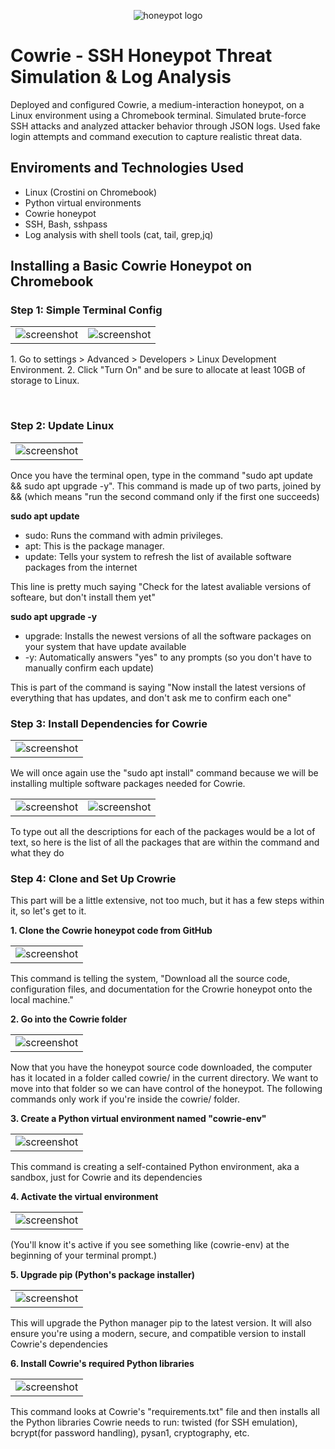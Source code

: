 

<p align="center">
<img src="https://i.imgur.com/SpP6fsr.png" alt="honeypot logo"/>
</p>

<h1>Cowrie - SSH Honeypot Threat Simulation &amp; Log Analysis </h1>
  <p>
Deployed and configured Cowrie, a medium-interaction honeypot, on a Linux environment using a Chromebook terminal. Simulated brute-force SSH attacks and analyzed attacker behavior through JSON logs. Used fake login attempts and command execution to capture realistic threat data.
  </p>

<h2>Enviroments and Technologies Used</h2>

- Linux (Crostini on Chromebook)
- Python virtual environments
- Cowrie honeypot
- SSH, Bash, sshpass
- Log analysis with shell tools (cat, tail, grep,jq)

<h2>Installing a Basic Cowrie Honeypot on Chromebook</h2>
<h3>Step 1: Simple Terminal Config</h3>
<table>
  <tr>
    <td>
      <img src="https://i.imgur.com/fJjQzvI.png" alt="screenshot"/>
    </td>
    <td>
      <img src="https://i.imgur.com/ov4a8q1.png" alt="screenshot"/>
    </td>
  </tr>
</table>
<p>
  1. Go to settings > Advanced > Developers > Linux Development Environment.
  2. Click "Turn On" and be sure to allocate at least 10GB of storage to Linux.
</p>
<br>
<h3>Step 2: Update Linux</h3>
<table>
  <tr>
    <td>
      <img src="https://i.imgur.com/KUOiw3u.png" alt="screenshot"/>
    </td>
  </tr>
</table>
<p>
  Once you have the terminal open, type in the command "sudo apt update && sudo apt upgrade -y". This command is made up of two parts, joined by && (which means "run the second command only if the first one succeeds)
</p>
  <strong>sudo apt update</strong>
  
  - sudo: Runs the command with admin privileges.
  - apt: This is the package manager.
  - update: Tells your system to refresh the list of available software packages from the internet 
  <p>This line is pretty much saying "Check for the latest avaliable versions of softeare, but don't install them yet"</p>
  <strong>sudo apt upgrade -y</strong>

  - upgrade: Installs the newest versions of all the software packages on your system that have update available
  - -y: Automatically answers "yes" to any prompts (so you don't have to manually confirm each update)
  <p>This is part of the command is saying "Now install the latest versions of everything that has updates, and don't ask me to confirm each one"</p>
  <h3>Step 3: Install Dependencies for Cowrie</h3>
  <table>
    <tr>
      <td>
        <img src="https://i.imgur.com/aqnrfa6.png" alt="screenshot"/>
      </td>
    </tr>
  </table>
<p>
  We will once again use the "sudo apt install" command because we will be installing  multiple software packages needed for Cowrie.
</p>
<table>
  <tr>
    <td>
      <img src="https://i.imgur.com/8Dz5x4i.png" alt="screenshot"/>
    </td>
    <td>
      <img src="https://i.imgur.com/SjJ2kMb.png" alt="screenshot"/>
    </td>
  </tr>
</table>
<p>To type out all the descriptions for each of the packages would be a lot of text, so here is the list of all the packages that are within the command and what they do</p>
<h3>Step 4: Clone and Set Up Crowrie</h3>
<p>This part will be a little extensive, not too much, but it has a few steps within it, so let's get to it.</p>
<strong>1. Clone the Cowrie honeypot code from GitHub</strong>
<table>
  <tr>
    <td>
      <img src="https://i.imgur.com/hnF35z7.png" alt="screenshot"/>
    </td>
  </tr>
</table>
<p>This command is telling the system, "Download all the source code, configuration files, and documentation for the Crowrie honeypot onto the local machine."</p>
<strong>2. Go into the Cowrie folder</strong>
<table>
  <tr>
    <td>
      <img src="https://i.imgur.com/Hk999PO.png" alt="screenshot"/>
    </td>
  </tr>
</table>
<p>Now that you have the honeypot source code downloaded, the computer has it located in a folder called cowrie/ in the current directory. We want to move into that folder so we can have control of the honeypot. The following commands only work if you're inside the cowrie/ folder.</p>
<strong>3. Create a Python virtual environment named "cowrie-env"</strong>
<table>
  <tr>
    <td>
      <img src="https://i.imgur.com/EeMept9.png" alt="screenshot"/>
    </td>
  </tr>
</table>
<p>This command is creating a self-contained Python environment, aka a sandbox, just for Cowrie and its dependencies</p>
<strong>4. Activate the virtual environment</strong>
<table>
  <tr>
    <td>
      <img src="https://i.imgur.com/f4fFQ9p.png" alt="screenshot"/>
    </td>
  </tr>
</table>
<p>(You'll know it's active if you see something like (cowrie-env) at the beginning of your terminal prompt.)</p>
<strong>5. Upgrade pip (Python's package installer)</strong>
<table>
  <tr>
    <td>
      <img src="https://i.imgur.com/tLbfTXa.png" alt="screenshot"/>
    </td>
  </tr>
</table>
<p>This will upgrade the Python manager pip to the latest version. It will also ensure you're using a modern, secure, and compatible version to install Cowrie's dependencies </p>
<strong>6. Install Cowrie's required Python libraries</strong>
<table>
  <tr>
    <td>
      <img src="https://i.imgur.com/M0ycOvX.png" alt="screenshot"/>
    </td>
  </tr>
</table>
<p>This command looks at Cowrie's "requirements.txt" file and then installs all the Python libraries Cowrie needs to run: twisted (for SSH emulation), bcrypt(for password handling), pysan1, cryptography, etc.</p>
